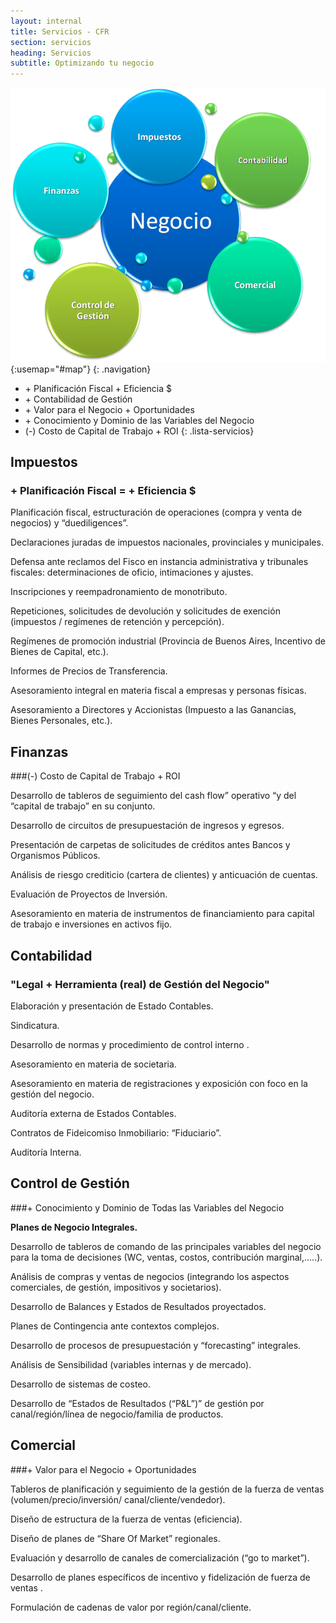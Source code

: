 ```yaml
---
layout: internal
title: Servicios - CFR
section: servicios
heading: Servicios
subtitle: Optimizando tu negocio
---
```


![servicios](/img/servicios.png){:usemap="#map"}
{: .navigation}

+ \+ Planificación Fiscal + Eficiencia $
+ \+ Contabilidad de Gestión
+ \+ Valor para el Negocio + Oportunidades
+ \+ Conocimiento y Dominio de las Variables del Negocio
+ (-) Costo de Capital de Trabajo + ROI
{: .lista-servicios}

<map name="map">
  <area shape="circle" alt="Impuestos" coords="220,75,70" href="#impuestos">
  <area shape="circle" alt="Finanzas" coords="75,153,70" href="#finanzas">
  <area shape="circle" alt="Contabilidad" coords="377,110,70" href="#contabilidad">
  <area shape="circle" alt="Control de Gestión" coords="122,332,70" href="#control-de-gestin">
  <area shape="circle" alt="Comercial" coords="365,290,70" href="#comercial">
</map>

## Impuestos

### + Planificación Fiscal = + Eficiencia $


Planificación fiscal, estructuración de operaciones (compra y venta de negocios) y “duediligences”.

Declaraciones juradas de impuestos nacionales, provinciales y municipales.

Defensa ante reclamos del Fisco en instancia administrativa y tribunales fiscales: determinaciones de oficio, intimaciones y ajustes.

Inscripciones y reempadronamiento  de monotributo.

Repeticiones, solicitudes de devolución y solicitudes de exención (impuestos / regímenes de retención y percepción).

Regímenes de promoción industrial (Provincia de Buenos Aires, Incentivo de Bienes de Capital, etc.).

Informes de Precios de Transferencia.

Asesoramiento integral en materia fiscal a empresas y personas físicas.

Asesoramiento a Directores y Accionistas (Impuesto a las Ganancias, Bienes Personales, etc.).

## Finanzas

###(-) Costo de Capital de Trabajo + ROI

Desarrollo de tableros de seguimiento del cash flow” operativo “y del “capital de trabajo” en su conjunto.

Desarrollo de circuitos de presupuestación de ingresos y egresos.

Presentación de carpetas de solicitudes de créditos antes Bancos y Organismos  Públicos.

Análisis  de riesgo crediticio (cartera de clientes) y anticuación de cuentas.

Evaluación de Proyectos de Inversión.

Asesoramiento en materia de instrumentos de financiamiento para capital de trabajo e inversiones en activos fijo.

## Contabilidad

### "Legal + Herramienta (real) de Gestión del Negocio"

Elaboración y presentación de Estado Contables.

Sindicatura.

Desarrollo de normas y procedimiento de control interno .

Asesoramiento en materia de societaria.

Asesoramiento en materia de registraciones y exposición con foco en la gestión del negocio.

Auditoría externa de Estados Contables.

Contratos de Fideicomiso Inmobiliario: “Fiduciario”.

Auditoría Interna.

## Control de Gestión

###+ Conocimiento y Dominio de Todas las Variables del Negocio

**Planes de Negocio Integrales.**

Desarrollo de tableros de comando de las principales variables del negocio para la toma de decisiones (WC, ventas, costos, contribución marginal,…..).

Análisis de compras y ventas de negocios (integrando los aspectos comerciales, de gestión, impositivos y societarios).

Desarrollo de Balances y Estados de Resultados proyectados.

Planes de Contingencia ante contextos complejos.

Desarrollo de procesos de presupuestación  y “forecasting” integrales.

Análisis de Sensibilidad (variables internas y de mercado).

Desarrollo de sistemas de costeo.

Desarrollo de “Estados de Resultados (“P&L”)”  de gestión por canal/región/línea de negocio/familia de productos.

## Comercial

###+ Valor para el Negocio + Oportunidades

Tableros de planificación y seguimiento de la gestión de la fuerza de ventas (volumen/precio/inversión/ canal/cliente/vendedor).

Diseño de estructura de la fuerza de ventas (eficiencia).

Diseño de planes de “Share Of Market” regionales.

Evaluación y desarrollo de canales de comercialización (“go to market”).

Desarrollo de planes específicos de incentivo y fidelización de fuerza de ventas .

Formulación de cadenas de valor por región/canal/cliente.
